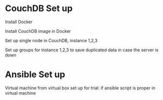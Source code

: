 # CouchDB Set up
Install Docker

Install CouchDB image in Docker

Set up single node in CouchDB, instance 1,2,3

Set up groups for instance 1,2,3 to save duplicated data in case the server is down

# Ansible Set up
Virtual machine from virtual box set up for trial: if ansible script is proper in virtual machine
